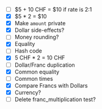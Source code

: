 - [ ] $5 + 10 CHF = $10 if rate is 2:1
- [x] $5 * 2 = $10
- [x] Make `amount` private
- [x] Dollar side-effects?
- [ ] Money rounding?
- [x] Equality
- [ ] Hash code
- [x] 5 CHF * 2 = 10 CHF
- [ ] Dollar/Franc duplication
- [x] Common equality
- [ ] Common times
- [x] Compare Francs with Dollars
- [x] Currency?
- [ ] Delete franc_multiplication test?
